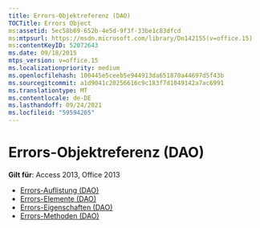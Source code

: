 ```yaml
---
title: Errors-Objektreferenz (DAO)
TOCTitle: Errors Object
ms:assetid: 5ec58b69-652b-4e5d-9f3f-33be1c83dfcd
ms:mtpsurl: https://msdn.microsoft.com/library/Dn142155(v=office.15)
ms:contentKeyID: 52072643
ms.date: 09/18/2015
mtps_version: v=office.15
ms.localizationpriority: medium
ms.openlocfilehash: 100445e5ceeb5e944913da651870a44697d5f43b
ms.sourcegitcommit: a1d9041c20256616c9c183f7d1049142a7ac6991
ms.translationtype: MT
ms.contentlocale: de-DE
ms.lasthandoff: 09/24/2021
ms.locfileid: "59594265"
---
```

# <a name="errors-object-reference-dao"></a>Errors-Objektreferenz (DAO)

**Gilt für**: Access 2013, Office 2013

- [Errors-Auflistung (DAO)](errors-collection-dao.md)
- [Errors-Elemente (DAO)](errors-members-dao.md)
- [Errors-Eigenschaften (DAO)](errors-properties-dao.md)
- [Errors-Methoden (DAO)](errors-methods-dao.md)

